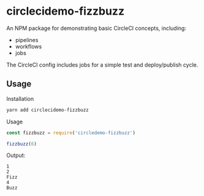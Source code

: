 # circlecidemo-fizzbuzz

An NPM package for demonstrating basic CircleCI concepts, including:
- pipelines
- workflows
- jobs

The CircleCI config includes jobs for a simple test and deploy/publish cycle.

## Usage

Installation
```sh
yarn add circlecidemo-fizzbuzz
```

Usage
```js
const fizzbuzz = require('circledemo-fizzbuzz')

fizzbuzz(6)
```

Output:
```
1
2
Fizz
4
Buzz
```
